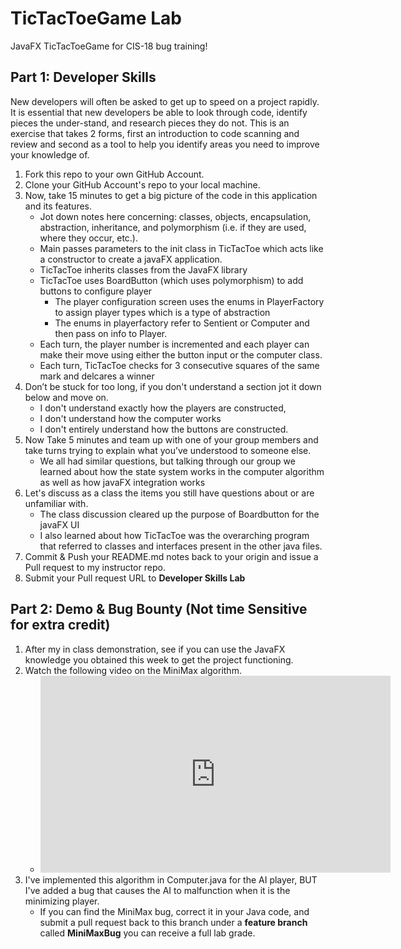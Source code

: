 # TicTacToeGame Lab
JavaFX TicTacToeGame for CIS-18 bug training!

## Part 1: Developer Skills

New developers will often be asked to get up to speed on a project rapidly. It is essential that new developers be able to look through code, identify pieces the under-stand, and research pieces they do not. This is an exercise that takes 2 forms, first an introduction to code scanning and review and second as a tool to help you identify areas you need to improve your knowledge of.

1. Fork this repo to your own GitHub Account.
1. Clone your GitHub Account's repo to your local machine.
1. Now, take 15 minutes to get a big picture of the code in this application and its features.
    * Jot down notes here concerning: classes, objects, encapsulation, abstraction, inheritance, and polymorphism (i.e. if they are used, where they occur, etc.).
    * Main passes parameters to the init class in TicTacToe which acts like a constructor to create a javaFX application.
    * TicTacToe inherits classes from the JavaFX library
    * TicTacToe uses BoardButton (which uses polymorphism) to add buttons to configure player
      * The player configuration screen uses the enums in PlayerFactory to assign player types which is a type of abstraction
      * The enums in playerfactory refer to Sentient or Computer and then pass on info to Player.
    * Each turn, the player number is incremented and each player can make their move using either the button input or the computer class.
    * Each turn, TicTacToe checks for 3 consecutive squares of the same mark and delcares a winner
1. Don’t be stuck for too long, if you don't understand a section jot it down below and move on.
    * I don't understand exactly how the players are constructed,
    * I don't understand how the computer works
    * I don't entirely understand how the buttons are constructed.
1. Now Take 5 minutes  and team up with one of your group members and take turns trying to explain what you’ve understood to someone else.
    * We all had similar questions, but talking through our group we learned about how the state system works in the computer algorithm as well as how javaFX integration works
1. Let's discuss as a class the items you still have questions about or are unfamiliar with.
    * The class discussion cleared up the purpose of Boardbutton for the javaFX UI
    * I also learned about how TicTacToe was the overarching program that referred to classes and interfaces present in the other java files.
1. Commit & Push your README.md notes back to your origin and issue a Pull request to my instructor repo.
1. Submit your Pull request URL to **Developer Skills Lab**

## Part 2: Demo & Bug Bounty (Not time Sensitive for extra credit)

1. After my in class demonstration, see if you can use the JavaFX knowledge you obtained this week to get the project functioning.
1. Watch the following video on the MiniMax algorithm.
    * <iframe width="560" height="315" src="https://www.youtube.com/embed/l-hh51ncgDI" title="YouTube video player" frameborder="0" allow="accelerometer; autoplay; clipboard-write; encrypted-media; gyroscope; picture-in-picture; web-share" allowfullscreen></iframe>
1. I've implemented this algorithm in Computer.java for the AI player, BUT I've added a bug that causes the AI to malfunction when it is the minimizing player.
    * If you can find the MiniMax bug, correct it in your Java code, and submit a pull request back to this branch under a **feature branch** called **MiniMaxBug** you can receive a full lab grade.
